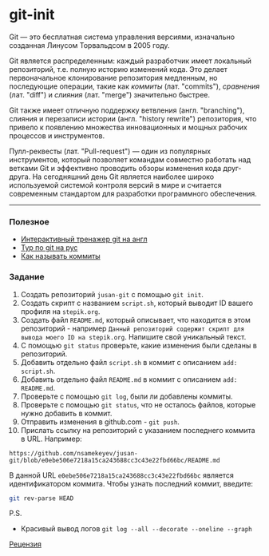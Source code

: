 # git-init

Git — это бесплатная система управления версиями, изначально созданная Линусом Торвальдсом в 2005 году.

Git является распределенным: каждый разработчик имеет локальный репозиторий, т.е. полную историю изменений кода. Это делает первоначальное клонирование репозитория медленным, но последующие операции, такие как _коммиты_ (лат. "commits"), _сравнения_ (лат. "diff") и _слияния_ (лат. "merge") значительно быстрее.

Git также имеет отличную поддержку ветвления (англ. "branching"), слияния и перезаписи истории (англ. "history rewrite") репозитория, что привело к появлению множества инновационных и мощных рабочих процессов и инструментов.

Пулл-реквесты (лат. "Pull-request") — один из популярных инструментов, который позволяет командам совместно работать над ветками Git и эффективно проводить обзоры изменения кода друг-друга. На сегодняшний день Git является наиболее широко используемой системой контроля версий в мире и считается современным стандартом для разработки программного обеспечения.

---

### Полезное

- [Интерактивный тренажер git на англ](https://learngitbranching.js.org/)
- [Тур по git на рус](https://githowto.com/ru)
- [Как называть коммиты](https://habr.com/ru/post/416887/)

### Задание

1. Создать репозиторий `jusan-git` с помощью `git init`.
2. Создать скрипт с названием `script.sh`, который выводит ID вашего профиля на `stepik.org`.
3. Создать файл `README.md`, который описывает, что находится в этом репозиторий - например `Данный репозиторий содержит скрипт для вывода моего ID на stepik.org`. Напишите свой уникальный текст.
4. С помощью `git status` проверьте, какие изменения были сделаны в репозиторий.
5. Добавить отдельно файл `script.sh` в коммит с описанием `add: script.sh`.
6. Добавить отдельно файл `README.md` в коммит с описанием `add: README.md`.
7. Проверьте с помощью `git log`, были ли добавлены коммиты.
8. Проверьте с помощью `git status`, что не осталось файлов, которые нужно добавить в коммит.
9. Отправить изменения в github.com - `git push`.
10. Прислать ссылку на репозиторий c указанием последнего коммита в URL. Например:

```
https://github.com/nsamekeyev/jusan-git/blob/e0ebe506e7218a15ca243688cc3c43e22fbd66bc/README.md
```

В данной URL `e0ebe506e7218a15ca243688cc3c43e22fbd66bc` является идентификатором коммита.
Чтобы узнать последний коммит, введите:

```bash
git rev-parse HEAD
```

P.S.

- Красивый вывод логов `git log --all --decorate --oneline --graph`

[Рецензия](./REVIEW.md)
